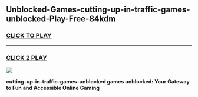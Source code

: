 
## Unblocked-Games-cutting-up-in-traffic-games-unblocked-Play-Free-84kdm
<h3>
<a href="https://premium76.site?title=cutting-up-in-traffic-games-unblocked&ref=17A">CLICK TO PLAY</a></h3>
<hr>

<h3>
<a href="https://premium76.site?title=cutting-up-in-traffic-games-unblocked&ref=17A">CLICK 2 PLAY</a>
  
</h3>

<a href="https://premium76.site?title=cutting-up-in-traffic-games-unblocked&ref=17A"><img src="https://clearcache.store/games.png"></a>


**cutting-up-in-traffic-games-unblocked games unblocked: Your Gateway to Fun and Accessible Online Gaming**
